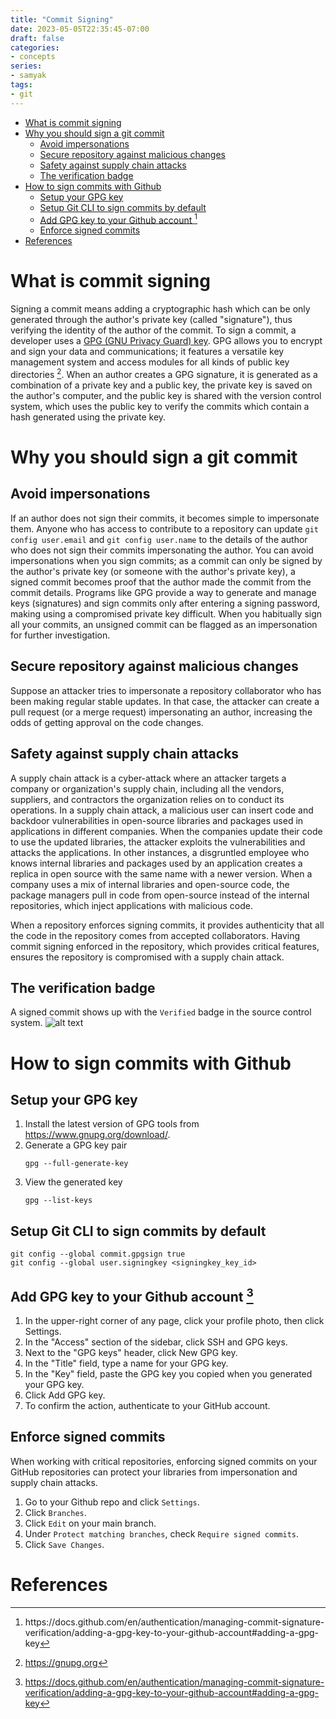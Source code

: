 ```yaml
---
title: "Commit Signing"
date: 2023-05-05T22:35:45-07:00
draft: false
categories:
- concepts
series:
- samyak
tags:
- git
---
```


<!-- TOC -->
* [What is commit signing](#what-is-commit-signing)
* [Why you should sign a git commit](#why-you-should-sign-a-git-commit)
  * [Avoid impersonations](#avoid-impersonations)
  * [Secure repository against malicious changes](#secure-repository-against-malicious-changes)
  * [Safety against supply chain attacks](#safety-against-supply-chain-attacks)
  * [The verification badge](#the-verification-badge)
* [How to sign commits with Github](#how-to-sign-commits-with-github)
  * [Setup your GPG key](#setup-your-gpg-key)
  * [Setup Git CLI to sign commits by default](#setup-git-cli-to-sign-commits-by-default)
  * [Add GPG key to your Github account [^2]](#add-gpg-key-to-your-github-account-2)
  * [Enforce signed commits](#enforce-signed-commits)
* [References](#references)
<!-- TOC -->

# What is commit signing
Signing a commit means adding a cryptographic hash which can be only generated through the author's private key (called "signature"), thus verifying the identity of the author of the commit. To sign a commit, a developer uses a [GPG (GNU Privacy Guard) key](https://gnupg.org). GPG allows you to encrypt and sign your data and communications; it features a versatile key management system and access modules for all kinds of public key directories [^1].
When an author creates a GPG signature, it is generated as a combination of a private key and a public key, the private key is saved on the author's computer, and the public key is shared with the version control system, which uses the public key to verify the commits which contain a hash generated using the private key.

# Why you should sign a git commit
## Avoid impersonations
If an author does not sign their commits, it becomes simple to impersonate them. Anyone who has access to contribute to a repository can update `git config user.email` and `git config user.name` to the details of the author who does not sign their commits impersonating the author.
You can avoid impersonations when you sign commits; as a commit can only be signed by the author's private key (or someone with the author's private key), a signed commit becomes proof that the author made the commit from the commit details. Programs like GPG provide a way to generate and manage keys (signatures) and sign commits only after entering a signing password, making using a compromised private key difficult. When you habitually sign all your commits, an unsigned commit can be flagged as an impersonation for further investigation.

## Secure repository against malicious changes
Suppose an attacker tries to impersonate a repository collaborator who has been making regular stable updates. In that case, the attacker can create a pull request (or a merge request) impersonating an author, increasing the odds of getting approval on the code changes.

## Safety against supply chain attacks
A supply chain attack is a cyber-attack where an attacker targets a company or organization's supply chain, including all the vendors, suppliers, and contractors the organization relies on to conduct its operations.
In a supply chain attack, a malicious user can insert code and backdoor vulnerabilities in open-source libraries and packages used in applications in different companies. When the companies update their code to use the updated libraries, the attacker exploits the vulnerabilities and attacks the applications.
In other instances, a disgruntled employee who knows internal libraries and packages used by an application creates a replica in open source with the same name with a newer version. When a company uses a mix of internal libraries and open-source code, the package managers pull in code from open-source instead of the internal repositories, which inject applications with malicious code.

When a repository enforces signing commits, it provides authenticity that all the code in the repository comes from accepted collaborators. Having commit signing enforced in the repository, which provides critical features, ensures the repository is compromised with a supply chain attack.

## The verification badge
A signed commit shows up with the `Verified` badge in the source control system.
![alt text](/images/verified-commit.jpg)

# How to sign commits with Github
## Setup your GPG key
1. Install the latest version of GPG tools from https://www.gnupg.org/download/.
2. Generate a GPG key pair
    ```shell
    gpg --full-generate-key
    ```
3. View the generated key
    ```shell
    gpg --list-keys
    ```
## Setup Git CLI to sign commits by default

```shell
git config --global commit.gpgsign true
git config --global user.signingkey <signingkey_key_id>
```

## Add GPG key to your Github account [^2]
1. In the upper-right corner of any page, click your profile photo, then click Settings.
2. In the "Access" section of the sidebar, click SSH and GPG keys.
3. Next to the "GPG keys" header, click New GPG key.
4. In the "Title" field, type a name for your GPG key.
5. In the "Key" field, paste the GPG key you copied when you generated your GPG key.
6. Click Add GPG key.
7. To confirm the action, authenticate to your GitHub account.

## Enforce signed commits
When working with critical repositories, enforcing signed commits on your GitHub repositories can protect your libraries from impersonation and supply chain attacks.
1. Go to your Github repo and click `Settings`.
2. Click `Branches`.
3. Click `Edit` on your main branch.
4. Under `Protect matching branches`, check `Require signed commits`.
5. Click `Save Changes`.


# References
[^1]: https://gnupg.org
[^2]: https://docs.github.com/en/authentication/managing-commit-signature-verification/adding-a-gpg-key-to-your-github-account#adding-a-gpg-key

